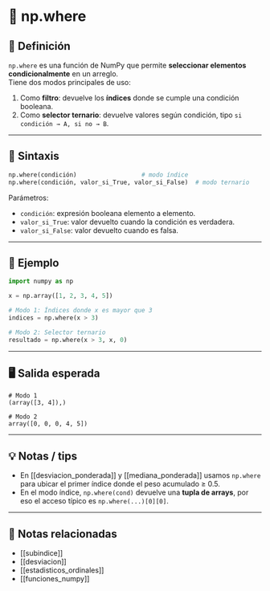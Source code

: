 # 📘 np.where

## 🧠 Definición
`np.where` es una función de NumPy que permite **seleccionar elementos condicionalmente** en un arreglo.  
Tiene dos modos principales de uso:

1. Como **filtro**: devuelve los **índices** donde se cumple una condición booleana.
2. Como **selector ternario**: devuelve valores según condición, tipo `si condición → A, si no → B`.

---

## 🔧 Sintaxis
```python
np.where(condición)                  # modo índice
np.where(condición, valor_si_True, valor_si_False)  # modo ternario
```

Parámetros:
- `condición`: expresión booleana elemento a elemento.
- `valor_si_True`: valor devuelto cuando la condición es verdadera.
- `valor_si_False`: valor devuelto cuando es falsa.

---

## 🧪 Ejemplo
```python
import numpy as np

x = np.array([1, 2, 3, 4, 5])

# Modo 1: Índices donde x es mayor que 3
indices = np.where(x > 3)

# Modo 2: Selector ternario
resultado = np.where(x > 3, x, 0)
```

---

## 🖥️ Salida esperada
```text
# Modo 1
(array([3, 4]),)

# Modo 2
array([0, 0, 0, 4, 5])
```

---

## 💡 Notas / tips

- En [[desviacion_ponderada]] y [[mediana_ponderada]] usamos `np.where` para ubicar el primer índice donde el peso acumulado ≥ 0.5.
- En el modo índice, `np.where(cond)` devuelve una **tupla de arrays**, por eso el acceso típico es `np.where(...)[0][0]`.

---

## 🔁 Notas relacionadas
- [[subindice]]
- [[desviacion]]
- [[estadisticos_ordinales]]
- [[funciones_numpy]]
